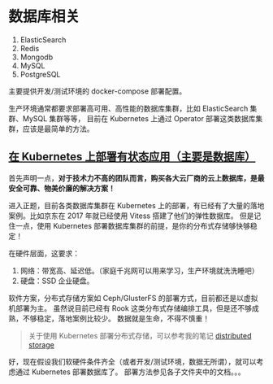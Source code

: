 # 数据库相关

1. ElasticSearch
2. Redis
3. Mongodb
4. MySQL
5. PostgreSQL

主要提供开发/测试环境的 docker-compose 部署配置。

生产环境通常都要求部署高可用、高性能的数据库集群，比如 ElasticSearch 集群、MySQL 集群等等，
目前在 Kubernetes 上通过 Operator 部署这类数据库集群，应该是最简单的方法。

## [在 Kubernetes 上部署有状态应用（主要是数据库）](/kubernetes/crd+operator%20-%20stateful%20app/README.md)

首先声明一点，**对于技术力不高的团队而言，购买各大云厂商的云上数据库，是最安全可靠、物美价廉的解决方案！**

进入正题，目前各类数据库集群在 Kubernetes 上的部署，有已经有了大量的落地案例。比如京东在 2017 年就已经使用 Vitess 搭建了他们的弹性数据库。
但是记住一点，使用 Kubernetes 部署数据库集群的前提，是你的分布式存储够快够稳定！

在硬件层面，这要求：

1. 网络：带宽高、延迟低。（家庭千兆网可以用来学习，生产环境就洗洗睡吧）
1. 硬盘：SSD 企业硬盘。

软件方案，分布式存储方案如 Ceph/GlusterFS 的部署方式，目前都还是以虚拟机部署为主。
虽然说目前已经有 Rook 这类分布式存储编排工具，但是还不够成熟，不够稳定，落地案例比较少。
数据就是生命，不得不慎重！

>关于使用 Kubernetes 部署分布式存储，可以参考我的笔记 [distributed storage](/kubernetes/distributed-storage/README.md)

好，现在假设我们软硬件条件齐全（或者开发/测试环境，数据无所谓），就可以考虑通过 Kubernetes 部署数据库了。
部署方法参见各子文件夹中的文档。。。

